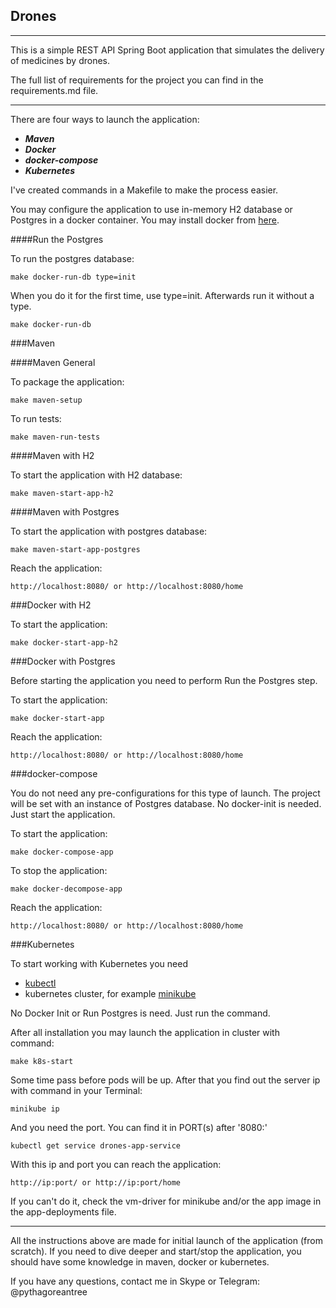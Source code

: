 ## Drones
___

This is a simple REST API Spring Boot application that simulates the delivery of medicines by drones.  

The full list of requirements for the project you can find in the requirements.md file.

---

There are four ways to launch the application: 
+ ***Maven***
+ ***Docker***
+ ***docker-compose***
+ ***Kubernetes***

I've created commands in a Makefile to make the process easier.

You may configure the application to use in-memory H2 database or Postgres in a docker container. 
You may install docker from [here](https://docs.docker.com/desktop/).

####Run the Postgres

To run the postgres database:

```
make docker-run-db type=init
```

When you do it for the first time, use type=init. 
Afterwards run it without a type.

```
make docker-run-db
```

###Maven 

####Maven General 

To package the application:

```
make maven-setup
```

To run tests:

```
make maven-run-tests
```

####Maven with H2

To start the application with H2 database:

```
make maven-start-app-h2
```

####Maven with Postgres

To start the application with postgres database:

```
make maven-start-app-postgres
```

Reach the application:

```
http://localhost:8080/ or http://localhost:8080/home
```

###Docker with H2

To start the application:

```
make docker-start-app-h2
```

###Docker with Postgres

Before starting the application you need to perform Run the Postgres step.

To start the application:

```
make docker-start-app
```

Reach the application:

```
http://localhost:8080/ or http://localhost:8080/home
```

###docker-compose

You do not need any pre-configurations for this type of launch.
The project will be set with an instance of Postgres database.
No docker-init is needed. Just start the application.

To start the application:

```
make docker-compose-app
```

To stop the application:

```
make docker-decompose-app
```

Reach the application:

```
http://localhost:8080/ or http://localhost:8080/home
```

###Kubernetes

To start working with Kubernetes you need
+ [kubectl](https://kubernetes.io/docs/tasks/tools/)
+ kubernetes cluster, for example [minikube](https://kubernetes.io/ru/docs/tasks/tools/install-minikube/)

No Docker Init or Run Postgres is need. Just run the command.

After all installation you may launch the application in cluster with command:

```
make k8s-start
```

Some time pass before pods will be up.
After that you find out the server ip with command in your Terminal:

```
minikube ip
```

And you need the port. You can find it in PORT(s) after '8080:'

```
kubectl get service drones-app-service
```

With this ip and port you can reach the application:

```
http://ip:port/ or http://ip:port/home
```

If you can't do it, check the vm-driver for minikube and/or the app image in the app-deployments file.

___

All the instructions above are made for initial launch of the application (from scratch).
If you need to dive deeper and start/stop the application, you should have some knowledge in maven, docker or kubernetes.

If you have any questions, contact me in Skype or Telegram: @pythagoreantree